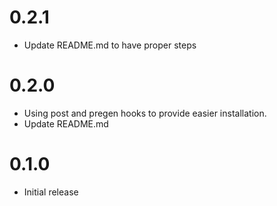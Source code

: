 # 0.2.1
- Update README.md to have proper steps

# 0.2.0
- Using post and pregen hooks to provide easier installation.
- Update README.md
# 0.1.0
- Initial release
